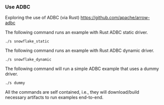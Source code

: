 ### Use ADBC

Exploring the use of ADBC (via Rust)
https://github.com/apache/arrow-adbc

The following command runs an example with Rust ADBC static driver.

```
./s snowflake_static
```

The following command runs an example with Rust ADBC dynamic driver.

```
./s snowflake_dynamic
```

The following command will run a simple ADBC example that uses a dummy
driver.

```
./s dummy
```

All the commands are self contained, i.e., they will download/build
necessary artifacts to run examples end-to-end.
